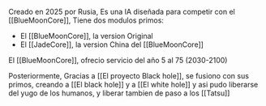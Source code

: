 Creado en 2025 por Rusia, Es una IA diseñada para competir con el [[BlueMoonCore]], Tiene dos modulos primos:

- El [[BlueMoonCore]], la version Original
- El [[JadeCore]], la version China del [[BlueMoonCore]]

El [[BlueMoonCore]], ofrecio servicio del año 5 al 75 (2030-2100)

Posteriormente, Gracias a [[El proyecto Black hole]], se fusiono con sus primos, creando a [[El black hole]] y a [[El white hole]] y asi pudo liberarse del yugo de los humanos, y liberar tambien de paso a los [[Tatsu]]